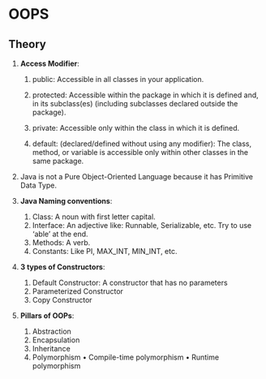 # OOPS

## Theory

1. **Access Modifier**:

   1. public:
      Accessible in all classes in your application.

   2. protected:
      Accessible within the package in which it is defined and, in its subclass(es) (including subclasses declared outside the package).

   3. private:
      Accessible only within the class in which it is defined.

   4. default:
      (declared/defined without using any modifier): The class, method, or variable is accessible only within other classes in the same package.

2. Java is not a Pure Object-Oriented Language because it has Primitive Data Type.

3. **Java Naming conventions**:

   1. Class: A noun with first letter capital.
   2. Interface: An adjective like: Runnable, Serializable, etc. Try to use ‘able’ at the end.
   3. Methods: A verb.
   4. Constants: Like PI, MAX_INT, MIN_INT, etc.

4. **3 types of Constructors**:

   1. Default Constructor: A constructor that has no parameters
   2. Parameterized Constructor
   3. Copy Constructor

5. **Pillars of OOPs**:
   1. Abstraction
   2. Encapsulation
   3. Inheritance
   4. Polymorphism
      • Compile-time polymorphism
      • Runtime polymorphism
